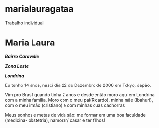 # marialauragataa
Trabalho individual
<!DOCTYPE html>
<html lang="pt-br">
<head>
    <meta charset="UTF-8">
    <meta name="viewport" content="width=device-width, initial-scale=1.0">
    <title>Minha História</title>
</head>
<body>
<h1>Maria Laura</h1>
<p><em><strong>Bairro Caravelle</strong></em></p>
<p><em><strong>Zona Leste</strong></em></p>
<p><em><strong>Londrina</strong></em></p>

<p>Eu tenho 14 anos, nasci dia 22 de Dezembro de 2008 em Tokyo, Japão.</p>
<p>Vim pro Brasil quando tinha 2 anos e desde então moro aqui em Londrina com a minha família. Moro com o meu pai(Ricardo), minha mãe (Ibahuri), com o meu irmão (cristiano) e com minhas duas cachorras</p>
<p>Meus sonhos e metas de vida são: me formar em uma boa faculdade (medicina- obstetria), namorar/ casar e ter filhos!</p>
</body>
</html>

